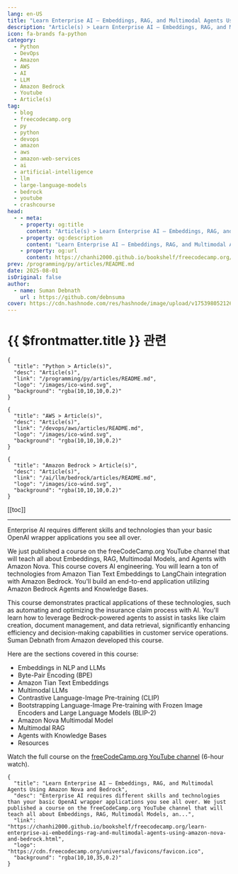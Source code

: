 ```yaml
---
lang: en-US
title: "Learn Enterprise AI – Embeddings, RAG, and Multimodal Agents Using Amazon Nova and Bedrock"
description: "Article(s) > Learn Enterprise AI – Embeddings, RAG, and Multimodal Agents Using Amazon Nova and Bedrock"
icon: fa-brands fa-python
category:
  - Python
  - DevOps
  - Amazon
  - AWS
  - AI
  - LLM
  - Amazon Bedrock
  - Youtube
  - Article(s)
tag:
  - blog
  - freecodecamp.org
  - py
  - python
  - devops
  - amazon
  - aws
  - amazon-web-services
  - ai
  - artificial-intelligence
  - llm
  - large-language-models
  - bedrock
  - youtube
  - crashcourse
head:
  - - meta:
    - property: og:title
      content: "Article(s) > Learn Enterprise AI – Embeddings, RAG, and Multimodal Agents Using Amazon Nova and Bedrock"
    - property: og:description
      content: "Learn Enterprise AI – Embeddings, RAG, and Multimodal Agents Using Amazon Nova and Bedrock"
    - property: og:url
      content: https://chanhi2000.github.io/bookshelf/freecodecamp.org/learn-enterprise-ai-embeddings-rag-and-multimodal-agents-using-amazon-nova-and-bedrock.html
prev: /programming/py/articles/README.md
date: 2025-08-01
isOriginal: false
author:
  - name: Suman Debnath
    url : https://github.com/debnsuma
cover: https://cdn.hashnode.com/res/hashnode/image/upload/v1753980521268/67afb5a4-a5b4-4522-bbc4-f5aacb9a22d0.png
---
```


# {{ $frontmatter.title }} 관련

```component VPCard
{
  "title": "Python > Article(s)",
  "desc": "Article(s)",
  "link": "/programming/py/articles/README.md",
  "logo": "/images/ico-wind.svg",
  "background": "rgba(10,10,10,0.2)"
}
```

```component VPCard
{
  "title": "AWS > Article(s)",
  "desc": "Article(s)",
  "link": "/devops/aws/articles/README.md",
  "logo": "/images/ico-wind.svg",
  "background": "rgba(10,10,10,0.2)"
}
```

```component VPCard
{
  "title": "Amazon Bedrock > Article(s)",
  "desc": "Article(s)",
  "link": "/ai/llm/bedrock/articles/README.md",
  "logo": "/images/ico-wind.svg",
  "background": "rgba(10,10,10,0.2)"
}
```

[[toc]]

---

<SiteInfo
  name="Learn Enterprise AI – Embeddings, RAG, and Multimodal Agents Using Amazon Nova and Bedrock"
  desc="Enterprise AI requires different skills and technologies than your basic OpenAI wrapper applications you see all over. We just published a course on the freeCodeCamp.org YouTube channel that will teach all about Embeddings, RAG, Multimodal Models, an..."
  url="https://freecodecamp.org/news/learn-enterprise-ai-embeddings-rag-and-multimodal-agents-using-amazon-nova-and-bedrock"
  logo="https://cdn.freecodecamp.org/universal/favicons/favicon.ico"
  preview="https://cdn.hashnode.com/res/hashnode/image/upload/v1753980521268/67afb5a4-a5b4-4522-bbc4-f5aacb9a22d0.png"/>

Enterprise AI requires different skills and technologies than your basic OpenAI wrapper applications you see all over.

We just published a course on the freeCodeCamp.org YouTube channel that will teach all about Embeddings, RAG, Multimodal Models, and Agents with Amazon Nova. This course covers AI engineering. You will learn a ton of technologies from Amazon Tian Text Embeddings to LangChain integration with Amazon Bedrock. You'll build an end-to-end application utilizing Amazon Bedrock Agents and Knowledge Bases.

This course demonstrates practical applications of these technologies, such as automating and optimizing the insurance claim process with AI. You'll learn how to leverage Bedrock-powered agents to assist in tasks like claim creation, document management, and data retrieval, significantly enhancing efficiency and decision-making capabilities in customer service operations. Suman Debnath from Amazon developed this course.

Here are the sections covered in this course:

- Embeddings in NLP and LLMs
- Byte-Pair Encoding (BPE)
- Amazon Tian Text Embeddings
- Multimodal LLMs
- Contrastive Language-Image Pre-training (CLIP)
- Bootstrapping Language-Image Pre-training with Frozen Image Encoders and Large Language Models (BLIP-2)
- Amazon Nova Multimodal Model
- Multimodal RAG
- Agents with Knowledge Bases
- Resources

Watch the full course on the [<FontIcon icon="fa-brands fa-youtube"/>freeCodeCamp.org YouTube channel](https://youtu.be/HaUe2AN210g) (6-hour watch).

<VidStack src="youtube/HaUe2AN210g" />

<!-- TODO: add ARTICLE CARD -->
```component VPCard
{
  "title": "Learn Enterprise AI – Embeddings, RAG, and Multimodal Agents Using Amazon Nova and Bedrock",
  "desc": "Enterprise AI requires different skills and technologies than your basic OpenAI wrapper applications you see all over. We just published a course on the freeCodeCamp.org YouTube channel that will teach all about Embeddings, RAG, Multimodal Models, an...",
  "link": "https://chanhi2000.github.io/bookshelf/freecodecamp.org/learn-enterprise-ai-embeddings-rag-and-multimodal-agents-using-amazon-nova-and-bedrock.html",
  "logo": "https://cdn.freecodecamp.org/universal/favicons/favicon.ico",
  "background": "rgba(10,10,35,0.2)"
}
```
